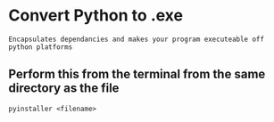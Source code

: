 # Convert Python to .exe

    Encapsulates dependancies and makes your program executeable off python platforms
    
## Perform this from the terminal from the same directory as the file

    pyinstaller <filename>